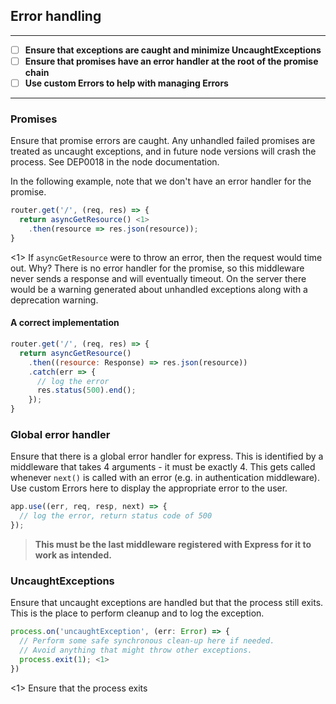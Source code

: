 ## Error handling

------
- [ ] **Ensure that exceptions are caught and minimize UncaughtExceptions**
- [ ] **Ensure that promises have an error handler at the root of the promise chain**
- [ ] **Use custom Errors to help with managing Errors**
------

### Promises
Ensure that promise errors are caught. Any unhandled failed promises are treated as uncaught exceptions, and in future node versions will crash the process. See DEP0018 in the node documentation.

In the following example, note that we don't have an error handler for the promise.

```javascript
router.get('/', (req, res) => {
  return asyncGetResource() <1>
    .then(resource => res.json(resource));
}
```
<1> If `asyncGetResource` were to throw an error, then the request would time out. Why? There is no error handler for the promise, so this middleware never sends a response and will eventually timeout. On the server there would be a warning generated about unhandled exceptions along with a deprecation warning.

#### A correct implementation
```javascript
router.get('/', (req, res) => {
  return asyncGetResource()
    .then((resource: Response) => res.json(resource))
    .catch(err => {
      // log the error
      res.status(500).end();
    });
}
```

### Global error handler
Ensure that there is a global error handler for express. This is identified by a middleware that takes 4 arguments - it must be exactly 4. This gets called whenever `next()` is called with an error (e.g. in authentication middleware). Use custom Errors here to display the appropriate error to the user.

```javascript
app.use((err, req, resp, next) => {
  // log the error, return status code of 500
});
```

> **This must be the last middleware registered with Express for it to work as intended.**

### UncaughtExceptions
Ensure that uncaught exceptions are handled but that the process still exits. This is the place to perform cleanup and to log the exception.

```javascript
process.on('uncaughtException', (err: Error) => {
  // Perform some safe synchronous clean-up here if needed.
  // Avoid anything that might throw other exceptions.
  process.exit(1); <1>
})
```
<1> Ensure that the process exits
